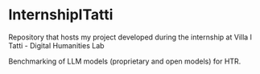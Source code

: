 # InternshipITatti
Repository that hosts my project developed during the internship at Villa I Tatti - Digital Humanities Lab

Benchmarking of LLM models (proprietary and open models) for HTR.
